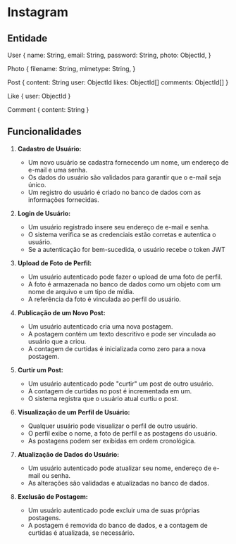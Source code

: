 # Instagram

## Entidade

User {
  name: String,
  email: String,
  password: String,
  photo: ObjectId,
}

Photo {
  filename: String,
  mimetype: String,
}

Post {
  content: String
  user: ObjectId
  likes: ObjectId[]
  comments: ObjectId[]
} 

Like {
  user: ObjectId
}

Comment {
  content: String
}

## Funcionalidades

1. **Cadastro de Usuário:**
   - Um novo usuário se cadastra fornecendo um nome, um endereço de e-mail e uma senha.
   - Os dados do usuário são validados para garantir que o e-mail seja único.
   - Um registro do usuário é criado no banco de dados com as informações fornecidas.

2. **Login de Usuário:**
   - Um usuário registrado insere seu endereço de e-mail e senha.
   - O sistema verifica se as credenciais estão corretas e autentica o usuário.
   - Se a autenticação for bem-sucedida, o usuário recebe o token JWT

3. **Upload de Foto de Perfil:**
   - Um usuário autenticado pode fazer o upload de uma foto de perfil.
   - A foto é armazenada no banco de dados como um objeto com um nome de arquivo e um tipo de mídia.
   - A referência da foto é vinculada ao perfil do usuário.

4. **Publicação de um Novo Post:**
   - Um usuário autenticado cria uma nova postagem.
   - A postagem contém um texto descritivo e pode ser vinculada ao usuário que a criou.
   - A contagem de curtidas é inicializada como zero para a nova postagem.

5. **Curtir um Post:**
   - Um usuário autenticado pode "curtir" um post de outro usuário.
   - A contagem de curtidas no post é incrementada em um.
   - O sistema registra que o usuário atual curtiu o post.

6. **Visualização de um Perfil de Usuário:**
   - Qualquer usuário pode visualizar o perfil de outro usuário.
   - O perfil exibe o nome, a foto de perfil e as postagens do usuário.
   - As postagens podem ser exibidas em ordem cronológica.

7. **Atualização de Dados do Usuário:**
   - Um usuário autenticado pode atualizar seu nome, endereço de e-mail ou senha.
   - As alterações são validadas e atualizadas no banco de dados.

8. **Exclusão de Postagem:**
   - Um usuário autenticado pode excluir uma de suas próprias postagens.
   - A postagem é removida do banco de dados, e a contagem de curtidas é atualizada, se necessário.